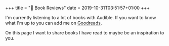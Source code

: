 +++
title = ":book: Book Reviews"
date = 2019-10-31T03:51:57+01:00
+++

I'm currently listening to a lot of books with Audible.
If you want to know what I'm up to you can add me on [Goodreads](https://www.goodreads.com/user/show/72344845-niklas-heer).

On this page I want to share books I have read to maybe be an inspiration to you.
